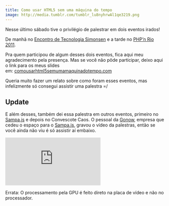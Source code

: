 ```yaml
---
title: Como usar HTML5 sem uma máquina do tempo
image: http://media.tumblr.com/tumblr_lu8nyhrwAl1qe3219.png
---
```


Nesse último sábado tive o privilégio de palestrar em dois eventos irados!

De manhã no [Encontro de Tecnologia Simonsen](http://www.simonsen.br/ets/) e a tarde no [PHP’n Rio 2011](http://phpnrio.com.br/).

<!-- more -->

Pra quem participou de algum desses dois eventos, fica aqui meu agradecimento pela presença. Mas se você não pôde participar, deixo aqui o link para os meus slides em: [comousarhtml5semumamaquinadotempo.com](http://comousarhtml5semumamaquinadotempo.com/)

Queria muito fazer um relato sobre como foram esses eventos, mas infelizmente só consegui assistir uma palestra =/

## Update

E além desses, também dei essa palestra em outros eventos, primeiro no [Sampa.js](http://sampajs.com/) e depois no Convescote Caos. O pessoal da [Gonow](http://www.gonow.com.br/blog/2011/11/25/html5-web-semantica-que-chegou-para-ficar/), empresa que cedeu o espaço para o [Sampa.js](http://sampajs.com/), gravou o vídeo da palestras, então se você ainda não viu é só assistir aí embaixo.

<div class="iframe-wrap">
  <iframe src="http://www.youtube.com/embed/7u4Rcc955fU" frameborder="0" allowfullscreen="true">
  </iframe>
</div>

Errata: O processamento pela GPU é feito direto na placa de vídeo e não no processador.
